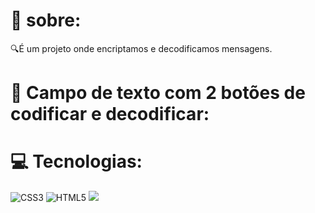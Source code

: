 # 💫 sobre:
🔍É um projeto onde encriptamos e decodificamos mensagens.

# 💫 Campo de texto com 2 botões de codificar e decodificar:


# 💻 Tecnologias:
![CSS3](https://img.shields.io/badge/css3-%231572B6.svg?style=for-the-badge&logo=css3&logoColor=white)
![HTML5](https://img.shields.io/badge/html5-%23E34F26.svg?style=for-the-badge&logo=html5&logoColor=white) 
<img src="https://img.shields.io/badge/JavaScript-F7DF1E?style=for-the-badge&logo=javascript&logoColor=black">
